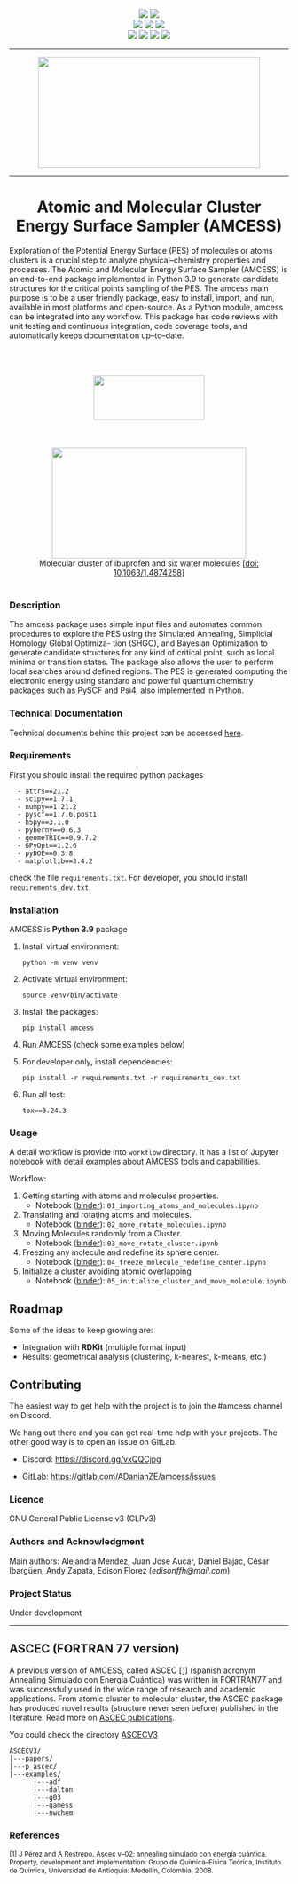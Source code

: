 <!-- [![Python 3.9](https://img.shields.io/badge/python-3.9-blue.svg)](https://www.python.org/downloads/release/python-390/)
![Gitlab pipeline status](https://img.shields.io/gitlab/pipeline/ADanianZE/ascec/main?style=plastic)
[![pipeline status](https://gitlab.com/ADanianZE/ascec/badges/main/pipeline.svg)](https://gitlab.com/ADanianZE/ascec/-/commits/main)
![Gitlab code coverage](https://img.shields.io/gitlab/coverage/ADanianZE/ascec/main?style=plastic)
[![Coverage Status](https://coveralls.io/repos/gitlab/ADanianZE/ascec/badge.svg?branch=main)](https://coveralls.io/gitlab/ADanianZE/ascec?branch=main)
[![coverage report](https://gitlab.com/ADanianZE/ascec/badges/main/coverage.svg)](https://gitlab.com/ADanianZE/ascec/-/commits/main)
[![Binder](https://mybinder.org/badge_logo.svg)](https://mybinder.org/v2/gl/ADanianZE%2Fascec/main?filepath=workflow%2F01_importing_atoms_and_molecules.ipynb)
![GitLab tag (latest by date)](https://img.shields.io/gitlab/v/tag/ADanianZE/ascec?style=plastic)
[![mypy: checked](http://www.mypy-lang.org/static/mypy_badge.svg)](http://mypy-lang.org/)
[![Code style: black](https://img.shields.io/badge/code%20style-black-000000.svg)](https://github.com/psf/black)
![Pod License](https://img.shields.io/badge/license-MIT-blue.svg)  -->

<!-- ![Atomic and Molecular Cluster Energy Surface Sampler](./docs/_static/amcess_logo.png) -->


<div align="center">
  <a href=http://mypy-lang.org/>
  <img src="http://www.mypy-lang.org/static/mypy_badge.svg"></a>
  <a href=https://github.com/psf/black>
  <img src="https://img.shields.io/badge/code%20style-black-000000.svg"></a>
  <br>
  <a href=https://www.python.org/downloads/release/python-390/>
  <img src=https://img.shields.io/badge/python-3.9-blue.svg></a>
  <a href=https://www.gnu.org/licenses/gpl-3.0>
  <img src="https://img.shields.io/badge/License-GPLv3-blue.svg"></a>
  <a href=https://mybinder.org/v2/gl/ADanianZE%2Fascec/main?filepath=workflow%2F01_importing_atoms_and_molecules.ipynb>
  <img src="https://mybinder.org/badge_logo.svg"></a>
  <br>  
  <a href=https://img.shields.io/gitlab/pipeline/ADanianZE/ascec/main?style=plastic>
  <img src="https://img.shields.io/gitlab/pipeline/ADanianZE/ascec/main?style=plastic"></a>
  <a href=https://gitlab.com/ADanianZE/ascec/-/commits/main>
  <img src="https://gitlab.com/ADanianZE/ascec/badges/main/pipeline.svg"></a>
  <a href=https://img.shields.io/gitlab/coverage/ADanianZE/ascec/main?style=plastic>
  <img src="https://img.shields.io/gitlab/coverage/ADanianZE/ascec/main?style=plastic"></a>
  <a href=https://coveralls.io/gitlab/ADanianZE/ascec?branch=main>
  <img src="https://coveralls.io/repos/gitlab/ADanianZE/ascec/badge.svg?branch=main"></a>
</div>

---

<div align="center">
  <a href="Atomic and Molecular Cluster Energy Surface Sampler">
  <img width="400" height="200" src="https://gitlab.com/ADanianZE/amcess/-/raw/main/docs/source/_static/amcess_logo.png"></a>
  <br>
</div>

---

<div align="center">
  <h1> Atomic and Molecular Cluster Energy Surface Sampler (AMCESS) </h1>
</div>

Exploration of the Potential Energy Surface (PES) of molecules or atoms clusters is
a crucial step to analyze physical–chemistry properties and processes. The Atomic and
Molecular Energy Surface Sampler (AMCESS) is an end-to-end package implemented
in Python 3.9 to generate candidate structures for the critical points sampling of the
PES. The amcess main purpose is to be a
user friendly package, easy to install, import, and run, available in most platforms and
open-source. As a Python module, amcess can be integrated into any workflow. This
package has code reviews with unit testing and continuous integration, code coverage
tools, and automatically keeps documentation up–to–date. 


<div align="center">
  <img width="200" height="80" src="https://gitlab.com/ADanianZE/amcess/-/raw/main/docs/source/_static/ibuprofen.png" VSPACE=50 HSPACE=10>
  <img width="350" height="200" src="https://gitlab.com/ADanianZE/amcess/-/raw/main/docs/source/_static/ibu_w6_white.gif" HSPACE=20>
  <br>
  Molecular cluster of ibuprofen and six water molecules
  [<a href="http://www.doi.org/10.1063/1.4874258">doi: 10.1063/1.4874258</a>]
  <br>
  <br>
</div>

### Description

The amcess package uses simple input files and automates common procedures to
explore the PES using the Simulated Annealing, Simplicial Homology Global Optimiza-
tion (SHGO), and Bayesian Optimization to generate candidate structures for any kind
of critical point, such as local minima or transition states. The package also allows the
user to perform local searches around defined regions. The PES is generated computing
the electronic energy using standard and powerful quantum chemistry packages such as
PySCF and Psi4, also implemented in Python.

### Technical Documentation
Technical documents behind this project can be accessed [here](https://adanianze.gitlab.io/amcess).


### Requirements

First you should install the required python packages 

      - attrs==21.2
      - scipy==1.7.1
      - numpy==1.21.2
      - pyscf==1.7.6.post1
      - h5py==3.1.0
      - pyberny==0.6.3
      - geomeTRIC==0.9.7.2
      - GPyOpt==1.2.6
      - pyDOE==0.3.8
      - matplotlib==3.4.2

check the file `requirements.txt`. For developer, you should install `requirements_dev.txt`.

### Installation
AMCESS is **Python 3.9** package

1. Install virtual environment:

    ```python -m venv venv```

2. Activate virtual environment:

    ```source venv/bin/activate```

3. Install the packages:

      ```pip install amcess```

4. Run AMCESS (check some examples below)
    
5. For developer only, install dependencies:

      ```pip install -r requirements.txt -r requirements_dev.txt```

6. Run all test:

      ``tox==3.24.3``

### Usage

A detail workflow is provide into `workflow` directory. It has a list of Jupyter notebook with detail examples about AMCESS tools and capabilities.

Workflow:
1. Getting starting with atoms and molecules properties. 
      - Notebook ([binder](https://mybinder.org/v2/gl/ADanianZE%2Fascec/main?filepath=workflow%2F01_importing_atoms_and_molecules.ipynb)): `01_importing_atoms_and_molecules.ipynb` 
2. Translating and rotating atoms and molecules. 
      - Notebook ([binder](https://mybinder.org/v2/gl/ADanianZE%2Fascec/main?filepath=workflow%2F02_move_rotate_molecules.ipynb)): `02_move_rotate_molecules.ipynb` 
3. Moving Molecules randomly from a Cluster. 
      - Notebook ([binder](https://mybinder.org/v2/gl/ADanianZE%2Fascec/main?filepath=workflow%2F03_move_rotate_cluster.ipynb)): `03_move_rotate_cluster.ipynb` 
4. Freezing any molecule and redefine its sphere center. 
      - Notebook ([binder](https://mybinder.org/v2/gl/ADanianZE%2Fascec/main?filepath=workflow%2F04_freeze_molecule_redefine_center.ipynb)): `04_freeze_molecule_redefine_center.ipynb` 
5. Initialize a cluster avoiding atomic overlapping
      - Notebook ([binder](https://mybinder.org/v2/gl/ADanianZE%2Fascec/main?filepath=workflow%2F05_initialize_cluster_and_move_molecule.ipynb)): `05_initialize_cluster_and_move_molecule.ipynb` 

## Roadmap
Some of the ideas to keep growing are:

* Integration with **RDKit** (multiple format input)
* Results: geometrical analysis (clustering, k-nearest, k-means, etc.)

## Contributing
The easiest way to get help with the project is to join the #amcess
channel on Discord.

We hang out there and you can get real-time help with your projects.
The other good way is to open an issue on GitLab.

- Discord: https://discord.gg/vxQQCjpg

- GitLab:  https://gitlab.com/ADanianZE/amcess/issues

### Licence
GNU General Public License v3 (GLPv3)

### Authors and Acknowledgment
Main authors: Alejandra Mendez, Juan Jose Aucar, Daniel Bajac, César Ibargüen, Andy Zapata, Edison Florez (_edisonffh@mail.com_)

### Project Status

Under development




---

## ASCEC (FORTRAN 77 version)

A previous version of AMCESS, called ASCEC [[1]](#1) (spanish acronym 
Annealing Simulado con Energía Cuántica) was written in FORTRAN77 and 
was successfully used in the wide range of research and academic applications. 
From atomic cluster to molecular cluster, the ASCEC package has produced 
novel results (structure never seen before) published in the literature. Read more on [ASCEC publications](https://scholar.google.com/scholar?start=0&q=%22ascec%22,+annealing&hl=en&as_sdt=0,5).


You could check the directory [ASCECV3](https://gitlab.com/ADanianZE/ascec/-/tree/main/ASCECV3)

```
ASCECV3/
|---papers/  
|---p_ascec/
|---examples/
      |---adf     
      |---dalton  
      |---g03
      |---gamess
      |---nwchem
```
### References
<div style=font-size:12px>
      <a id="1">[1]</a> 
      J Pérez and A Restrepo. Ascec v–02: annealing simulado con energía cuántica. Property, development and implementation: Grupo de Química–Física Teórica, Instituto de Química, Universidad de Antioquia: Medellín, Colombia, 2008.
<br>
</div>